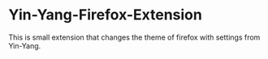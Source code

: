 # Yin-Yang-Firefox-Extension
This is small extension that changes the theme of firefox with settings from Yin-Yang.
